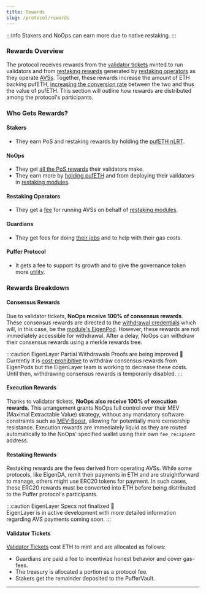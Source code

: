```yaml
---
title: Rewards
slug: /protocol/rewards
---
```


:::info
Stakers and NoOps can earn more due to native restaking.
:::

### Rewards Overview
The protocol receives rewards from the [validator tickets](/protocol/validator-tickets#what) minted to run validators and from [restaking rewards](/protocol/restaking-modules) generated by [restaking operators](/protocol/restaking-modules#restaking-operators) as they operate [AVSs](/reference/glossary#avs). Together, these rewards increase the amount of ETH backing pufETH, [increasing the conversion rate](/protocol/nlrt#how-pufeth-works) between the two and thus the value of pufETH. This section will outline how rewards are distributed among the protocol's participants. 

### Who Gets Rewards?
#### **Stakers**
- They earn PoS and restaking rewards by holding the [pufETH nLRT](/protocol/nlrt).

#### **NoOps**
- They get [all the PoS rewards](/protocol/validator-tickets#noop-incentives) their validators make.
- They earn more by [holding pufETH](/protocol/overview#2%EF%B8%8F⃣-registering-a-noop-validator) and from deploying their validators in [restaking modules](/protocol/restaking-modules#joining-a-module-).

#### **Restaking Operators**
- They get a [fee](/protocol/overview#5%EF%B8%8F⃣-restaking-rewards) for running AVSs on behalf of [restaking modules](/protocol/restaking-modules#restaking-operators).

#### **Guardians**
- They get fees for doing [their jobs](/protocol/guardians#what-are-their-duties) and to help with their gas costs.

#### **Puffer Protocol**
- It gets a fee to support its growth and to give the governance token more [utility](/protocol/governance).

### Rewards Breakdown
#### Consensus Rewards
Due to validator tickets, **NoOps receive 100% of consensus rewards**. These consensus rewards are directed to the [withdrawal credentials](/reference/glossary#withdrawal-credentials) which will, in this case, be the [module's EigenPod](/protocol/restaking-modules#restaking-modules-). However, these rewards are not immediately accessible for withdrawal. After a delay, NoOps can withdraw their consensus rewards using a merkle rewards tree.

:::caution EigenLayer Partial Withdrawals Proofs are being improved 🚧  
Currently it is [cost-prohibitive](https://docs.eigenlayer.xyz/eigenlayer/restaking-guides/restaking-user-guide/native-restaking/withdraw-from-eigenlayer/partial-withdrawals) to withdraw consensus rewards from EigenPods but the EigenLayer team is working to decrease these costs. Until then, withdrawing consensus rewards is temporarily disabled.
:::

#### Execution Rewards
Thanks to validator tickets, **NoOps also receive 100% of execution rewards**. This arrangement grants NoOps full control over their MEV (Maximal Extractable Value) strategy, without any mandatory software constraints such as [MEV-Boost](https://github.com/flashbots/mev-boost), allowing for potentially more censorship resistance. Execution rewards are immediately liquid as they are routed automatically to the NoOps' specified wallet using their own `fee_recipient` address.

#### Restaking Rewards
Restaking rewards are the fees derived from operating AVSs. While some protocols, like EigenDA, remit their payments in ETH and are straightforward to manage, others might use ERC20 tokens for payment. In such cases, these ERC20 rewards must be converted into ETH before being distributed to the Puffer protocol's participants.

:::caution EigenLayer Specs not finalized 🚧  
EigenLayer is in active development with more detailed information regarding AVS payments coming soon.
:::

#### **Validator Tickets**
[Validator Tickets](/protocol/validator-tickets) cost ETH to mint and are allocated as follows:
- Guardians are paid a fee to incentivize honest behavior and cover gas-fees.
- The treasury is allocated a portion as a protocol fee.
- Stakers get the remainder deposited to the PufferVault.

---
